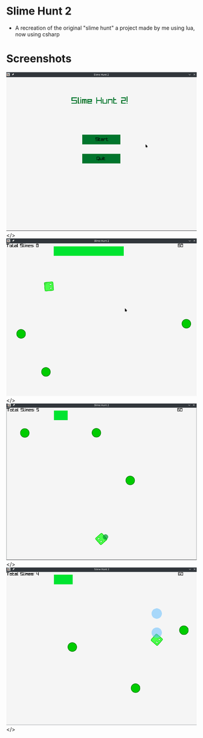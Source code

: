 # Slime Hunt 2
- A recreation of the original "slime hunt" a project made by me using lua, now using csharp

# Screenshots
<img src="screenshots/1.png"></>
<img src="screenshots/2.png"></>
<img src="screenshots/3.png"></>
<img src="screenshots/4.png"></>
